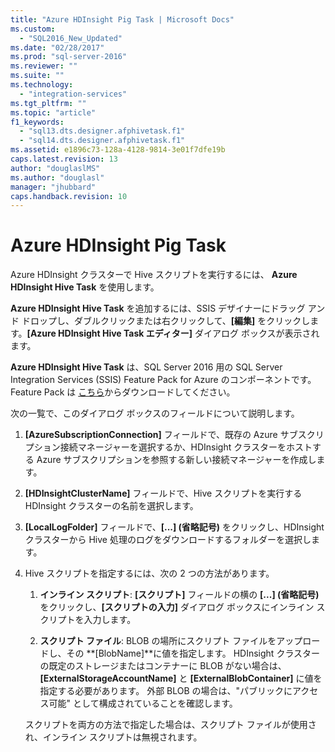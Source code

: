 ```yaml
---
title: "Azure HDInsight Pig Task | Microsoft Docs"
ms.custom: 
  - "SQL2016_New_Updated"
ms.date: "02/28/2017"
ms.prod: "sql-server-2016"
ms.reviewer: ""
ms.suite: ""
ms.technology: 
  - "integration-services"
ms.tgt_pltfrm: ""
ms.topic: "article"
f1_keywords: 
  - "sql13.dts.designer.afphivetask.f1"
  - "sql14.dts.designer.afphivetask.f1"
ms.assetid: e1896c73-128a-4128-9814-3e01f7dfe19b
caps.latest.revision: 13
author: "douglaslMS"
ms.author: "douglasl"
manager: "jhubbard"
caps.handback.revision: 10
---
```

# Azure HDInsight Pig Task
  Azure HDInsight クラスターで Hive スクリプトを実行するには、 **Azure HDInsight Hive Task** を使用します。
     
**Azure HDInsight Hive Task** を追加するには、SSIS デザイナーにドラッグ アンド ドロップし、ダブルクリックまたは右クリックして、**[編集]** をクリックします。**[Azure HDInsight Hive Task エディター]** ダイアログ ボックスが表示されます。  
  
 **Azure HDInsight Hive Task** は、SQL Server 2016 用の SQL Server Integration Services (SSIS) Feature Pack for Azure のコンポーネントです。 Feature Pack は [こちら](http://go.microsoft.com/fwlink/?LinkID=626967)からダウンロードしてください。  
  
 次の一覧で、このダイアログ ボックスのフィールドについて説明します。  
  
1.  **[AzureSubscriptionConnection]** フィールドで、既存の Azure サブスクリプション接続マネージャーを選択するか、HDInsight クラスターをホストする Azure サブスクリプションを参照する新しい接続マネージャーを作成します。  
  
2.  **[HDInsightClusterName]** フィールドで、Hive スクリプトを実行する HDInsight クラスターの名前を選択します。  
  
3.  **[LocalLogFolder]** フィールドで、**[...] (省略記号)** をクリックし、HDInsight クラスターから Hive 処理のログをダウンロードするフォルダーを選択します。  
  
4.  Hive スクリプトを指定するには、次の 2 つの方法があります。  
  
    1.  **インライン スクリプト**: **[スクリプト]** フィールドの横の **[...] (省略記号)** をクリックし、**[スクリプトの入力]** ダイアログ ボックスにインライン スクリプトを入力します。  
  
    2.  **スクリプト ファイル**: BLOB の場所にスクリプト ファイルをアップロードし、その **[BlobName]**に値を指定します。 HDInsight クラスターの既定のストレージまたはコンテナーに BLOB がない場合は、 **[ExternalStorageAccountName]** と **[ExternalBlobContainer]** に値を指定する必要があります。 外部 BLOB の場合は、"パブリックにアクセス可能" として構成されていることを確認します。  
  
     スクリプトを両方の方法で指定した場合は、スクリプト ファイルが使用され、インライン スクリプトは無視されます。  
  
  